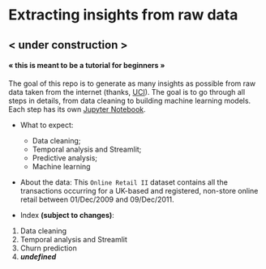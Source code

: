 # Extracting insights from raw data

## < under construction >

#### « this is meant to be a tutorial for beginners »

The goal of this repo is to generate as many insights as possible from raw data taken from the internet (thanks, [UCI](https://archive.ics.uci.edu/ml/datasets/Online+Retail+II)). The goal is to go through all steps in details, from data cleaning to building machine learning models. Each step has its own [Jupyter Notebook](https://jupyter.org/).


* What to expect:
  - Data cleaning;
  - Temporal analysis and Streamlit;
  - Predictive analysis;
  - Machine learning


* About the data:
This `Online Retail II` dataset contains all the transactions occurring for a UK-based and registered, non-store online retail between 01/Dec/2009 and 09/Dec/2011.


* Index **(subject to changes)**:
1. Data cleaning
2. Temporal analysis and Streamlit
3. Churn prediction
4. ***undefined***